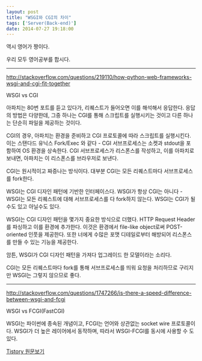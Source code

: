 ```yaml
---
layout: post
title: "WSGI와 CGI의 차이"
tags: ['Server(Back-end)']
date: 2014-07-27 19:18:00
---
```

역시 영어가 짱이다.

우리 모두 영어공부를 합시다.

  


* * *

http://stackoverflow.com/questions/219110/how-python-web-frameworks-wsgi-and-cgi-fit-together

WSGI vs CGI

  


아파치는 80번 포트를 듣고 있다가, 리퀘스트가 들어오면 이를 해석해서 응답한다. 응답의 방법은 다양한데, 그중 하나는 CGI를 통해 스크립트를 실행시키는 것이고 다른 하나는 단순히 파일을 제공하는 것이다.

  


CGI의 경우, 아파치는 환경을 준비하고 CGI 프로토콜에 따라 스크립트를 실행시킨다. 이는 스탠다드 유닉스 Fork/Exec 와 같다 - CGI 서브프로세스는 소켓과 stdout을 포함하여 OS 환경을 상속한다. CGI 서브프로세스가 리스폰스를 작성하고, 이를 아파치로 보내면, 아파치는 이 리스폰스를 브라우저로 보낸다.

  


CGI는 원시적이고 짜증나는 방식이다. 대부분 CGI는 모든 리퀘스트마다 서브프로세스를 fork한다.

  


WSGI는 CGI 디자인 패턴에 기반한 인터페이스다. WSGI가 항상 CGI는 아니다 - WSGI는 모든 리퀘스트에 대해 서브프로세스를 다 fork하지 않는다. WSGI는 CGI가 될수도 있고 아닐수도 있다.

  


WSGI는 CGI 디자인 패턴을 몇가지 중요한 방식으로 더했다. HTTP Request Header를 파싱하고 이를 환경에 추가한다. 이것은 환경에서 file-like object로써 POST-oriented 인풋을 제공한다. 또한 너에게 수많은 포맷 디테일로부터 해방되어 리스폰스를 만들 수 있는 기능을 제공한다.

  


  


암튼, WSGI가 CGI 디자인 패턴을 가져다 업그레이드 한 모델이라는 소리다.

CGI는 모든 리퀘스트마다 fork를 통해 서브프로세스를 띄워 요청을 처리하므로 구리지만 WSGI는 그렇지 않으므로 좋다.

  


* * *

http://stackoverflow.com/questions/1747266/is-there-a-speed-difference-between-wsgi-and-fcgi

WSGI vs FCGI(FastCGI)

  


WSGI는 파이썬에 종속된 개념이고, FCGI는 언어와 상관없는 socket wire 프로토콜이다. WSGI가 더 높은 레이어에서 동작하며, 따라서 WSGI-FCGI를 동시에 사용할 수 도 있다.

  



[Tistory 원문보기](http://khanrc.tistory.com/8)
